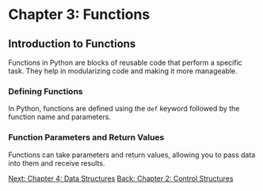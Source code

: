 # Chapter 3: Functions

## Introduction to Functions

Functions in Python are blocks of reusable code that perform a specific task. They help in modularizing code and making it more manageable.

### Defining Functions

In Python, functions are defined using the `def` keyword followed by the function name and parameters.

### Function Parameters and Return Values

Functions can take parameters and return values, allowing you to pass data into them and receive results.

[Next: Chapter 4: Data Structures](data_structures.md)
[Back: Chapter 2: Control Structures](control_structures.md)
